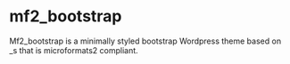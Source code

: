 mf2_bootstrap
=============

Mf2_bootstrap is a minimally styled bootstrap Wordpress theme based on _s that is microformats2 compliant.
